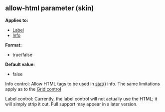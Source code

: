 ## allow-html parameter (skin)
**Applies to:**
+   [Label](/ref/skin/control/label.md) 
+   [Info](/ref/skin/control/info.md) 
<!-- -->
**Format:**
+   true/false
<!-- -->
**Default value:**
+   false


Info control: Allow HTML tags to be used in
[stat()](/ref/proc/stat.md)  info. The same limitations apply as to the
[Grid control](/ref/skin/control/grid.md)  

Label control:
Currently, the label control will not actually use the HTML; it will
simply strip it out. Full support may appear in a later version.